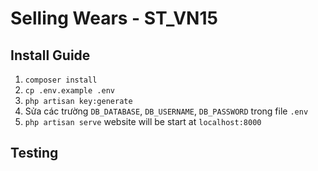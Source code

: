 # Selling Wears - ST_VN15

## Install Guide
1. `composer install`
2. `cp .env.example .env`
3. `php artisan key:generate`
4. Sửa các trường `DB_DATABASE`, `DB_USERNAME`, `DB_PASSWORD` trong file `.env`
5. `php artisan serve` website will be start at `localhost:8000`

## Testing
